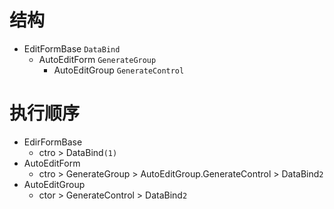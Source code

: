 ﻿# 结构

* EditFormBase    `DataBind`
  * AutoEditForm    `GenerateGroup`
    * AutoEditGroup    `GenerateControl`

# 执行顺序

* EdirFormBase
  * ctro > DataBind`(1)`
* AutoEditForm
  * ctro > GenerateGroup > AutoEditGroup.GenerateControl > DataBind`2`
* AutoEditGroup
  * ctor > GenerateControl > DataBind`2`
